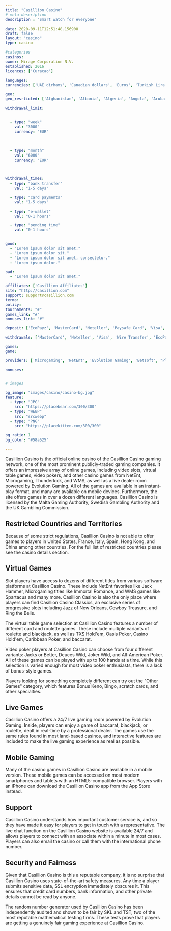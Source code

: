 ```yaml
---
title: "Casillion Casino"
# meta description
description : "Smart watch for everyone"

date: 2020-09-11T12:51:48.156908
draft: false
layout: "casino" 
type: casino

#categories
casinos: 
owner: Mirage Corporation N.V.
established: 2016
licences: ['Curacao']

languages: 
currencies: ['UAE dirhams', 'Canadian dollars', 'Euros', 'Turkish Lira', 'South African Rand', 'Bitcoin', 'Litecoin', 'Ripple', 'Ethereum']

geo: 
geo_resrticted: ['Afghanistan', 'Albania', 'Algeria', 'Angola', 'Aruba', 'Australia', 'New South Wales', 'Bonaire', 'Cambodia', 'Curaçao', 'Czech Republic', 'Ecuador', 'France', 'Germany', 'Schleswig-Holstein', 'Guyana', 'Hong Kong', 'Hungary', 'Indonesia', 'Iran', 'Iraq', 'Israel', 'Italy', 'Kuwait', 'Laos', 'Myanmar [Burma]', 'Namibia', 'Netherlands', 'Netherlands Antilles', 'Nicaragua', 'North Korea', 'Pakistan', 'Panama', 'Papua New Guinea', 'Philippines', 'Puerto Rico', 'Saba', 'Singapore', 'Sint Eustatius (Dutch Island)', 'Sint Maarten (Dutch part)', 'Slovakia', 'South Korea', 'Spain', 'Sudan', 'Sweden', 'Switzerland', 'Syria', 'Taiwan', 'Uganda', 'United Kingdom', 'United States', 'Alabama', 'Alaska', 'American Samoa', 'Arizona', 'Arkansas', 'California', 'Colorado', 'Connecticut', 'Delaware', 'District of Columbia', 'Florida', 'Georgia(US)', 'Guam', 'Hawaii', 'Idaho', 'Illinois', 'Indiana', 'Iowa', 'Kansas', 'Kentucky', 'Louisiana', 'Maine', 'Maryland', 'Massachusetts', 'Michigan', 'Minnesota', 'Mississippi', 'Missouri', 'Montana', 'Nebraska', 'Nevada', 'New Hampshire', 'New Jersey', 'New Mexico', 'New York', 'North Carolina', 'North Dakota', 'Northern Mariana Islands', 'Ohio', 'Oklahoma', 'Oregon', 'Pennsylvania', 'Rhode Island', 'South Carolina', 'South Dakota', 'Tennessee', 'Texas', 'U.S. Virgin Islands', 'Utah', 'Vermont', 'Virginia', 'Washington', 'West Virginia', 'Wisconsin', 'Wyoming', 'Yemen', 'Zimbabwe']

withdrawal_limit:

  
  - type: "week"
    val: "3000"
    currency: "EUR"
  
  
  
  - type: "month"
    val: "6000"
    currency: "EUR"
  
  

withdrawal_times:
  - type: "bank transfer"
    val: "1-5 days"

  - type: "card payments"
    val: "1-5 days"

  - type: "e-wallet"
    val: "0-1 hours"

  - type: "pending time"
    val: "0-1 hours"


good:
  - "Lorem ipsum dolor sit amet."
  - "Lorem ipsum dolor sit."
  - "Lorem ipsum dolor sit amet, consectetur."
  - "Lorem ipsum dolor."

bad:
  - "Lorem ipsum dolor sit amet."

affiliates: ['Casillion Affiliates']
site: "http://casillion.com"
support: support@casillion.com
terms:
policy:
tournaments: "#"
games_link: "#"
bonuses_link: "#"

deposit: ['EcoPayz', 'MasterCard', 'Neteller', 'Paysafe Card', 'Visa', 'Neosurf', 'Skrill', 'AstroPay Card', 'Bitcoin', 'Rapid Transfer', 'Ethereum', 'Litecoin', 'Ripple', 'iDebit', 'instaDebit', 'Flexepin', 'Interac', 'Trustly', 'Sofortuberweisung', 'GiroPay']

withdrawals: ['MasterCard', 'Neteller', 'Visa', 'Wire Transfer', 'EcoPayz', 'Skrill', 'Bitcoin', 'Rapid Transfer', 'iDebit', 'instaDebit', 'Litecoin', 'Ethereum', 'Ripple', 'Interac', 'Trustly', 'GiroPay', 'Sofortuberweisung']

games: 
game:

providers: ['Microgaming', 'NetEnt', 'Evolution Gaming', 'Betsoft', "Play'n GO", 'iSoftBet', 'PariPlay', 'Quickspin', 'Rabcat', 'Big Time Gaming', 'Endorphina', 'GameArt', 'Habanero', 'Xplosive', 'Pragmatic Play', 'Nolimit City', 'Tom Horn Gaming', 'Foxium', 'Just For The Win', 'Iron Dog Studios', 'Fugaso', 'Spinomenal', '2 By 2 Gaming', 'Elk Studios', 'OneTouch Games', 'Slotmotion', 'Amatic Industries', 'Red Tiger Gaming', 'Blueprint Gaming', 'Evoplay Entertainment', 'Ganapati', 'Reel Time Gaming', 'Thunderkick']

bonuses:


# images

bg_image: "images/casino/casino-bg.jpg"  
feature:
  - type: "JPG" 
    src: "https://placebear.com/300/300"
  - type: "WEBP"
    src: "srcwebp"
  - type: "PNG"
    src: "https://placekitten.com/300/300"  
 
bg_ratio: 1 
bg_color: "#58a525"  

---
```


Casillion Casino is the official online casino of the Casillion Casino gaming network, one of the most prominent publicly-traded gaming companies. It offers an impressive array of online games, including video slots, virtual table games, video pokers, and other casino games from NetEnt, Microgaming, Thunderkick, and WMS, as well as a live dealer room powered by Evolution Gaming. All of the games are available in an instant-play format, and many are available on mobile devices. Furthermore, the site offers games in over a dozen different languages. Casillion Casino is licensed by the Malta Gaming Authority, Swedish Gambling Authority and the UK Gambling Commission.

## Restricted Countries and Territories
Because of some strict regulations, Casillion Casino is not able to offer games to players in United States, France, Italy, Spain, Hong Kong, and China among other countries. For the full list of restricted countries please see the casino details section.

## Virtual Games
Slot players have access to dozens of different titles from various software platforms at Casillion Casino. These include NetEnt favorites like Jack Hammer, Microgaming titles like Immortal Romance, and WMS games like Spartacus and many more. Casillion Casino is also the only place where players can find Casillion Casino Classics, an exclusive series of progressive slots including Jazz of New Orleans, Cowboy Treasure, and Ring the Bells.

The virtual table game selection at Casillion Casino features a number of different card and roulette games. These include multiple variants of roulette and blackjack, as well as TXS Hold'em, Oasis Poker, Casino Hold'em, Caribbean Poker, and baccarat.

Video poker players at Casillion Casino can choose from four different variants: Jacks or Better, Deuces Wild, Joker Wild, and All-American Poker. All of these games can be played with up to 100 hands at a time. While this selection is varied enough for most video poker enthusiasts, there is a lack of bonus-style games.

Players looking for something completely different can try out the "Other Games" category, which features Bonus Keno, Bingo, scratch cards, and other specialties.

## Live Games
Casillion Casino offers a 24/7 live gaming room powered by Evolution Gaming. Inside, players can enjoy a game of baccarat, blackjack, or roulette, dealt in real-time by a professional dealer. The games use the same rules found in most land-based casinos, and interactive features are included to make the live gaming experience as real as possible.

## Mobile Gaming
Many of the casino games in Casillion Casino are available in a mobile version. These mobile games can be accessed on most modern smartphones and tablets with an HTML5-compatible browser. Players with an iPhone can download the Casillion Casino app from the App Store instead.

## Support
Casillion Casino understands how important customer service is, and so they have made it easy for players to get in touch with a representative. The live chat function on the Casillion Casino website is available 24/7 and allows players to connect with an associate within a minute in most cases. Players can also email the casino or call them with the international phone number.

## Security and Fairness
Given that Casillion Casino is this a reputable company, it is no surprise that Casillion Casino uses state-of-the-art safety measures. Any time a player submits sensitive data, SSL encryption immediately obscures it. This ensures that credit card numbers, bank information, and other private details cannot be read by anyone.

The random number generator used by Casillion Casino has been independently audited and shown to be fair by SKL and TST, two of the most reputable mathematical testing firms. These tests prove that players are getting a genuinely fair gaming experience at Casillion Casino.